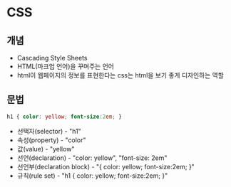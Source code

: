 # CSS

## 개념
- Cascading Style Sheets
 - HTML(마크업 언어)을 꾸며주는 언어
 - html이 웹페이지의 정보를 표현한다는 css는 html을 보기 좋게 디자인하는 역할 

## 문법

```css
h1 { color: yellow; font-size:2em; }
```
- 선택자(selector) - "h1"
- 속성(property) - "color"
- 값(value) - "yellow"
- 선언(declaration) - "color: yellow", "font-size: 2em"
- 선언부(declaration block) - "{ color: yellow; font-size:2em; }"
- 규칙(rule set) - "h1 { color: yellow; font-size:2em; }"
